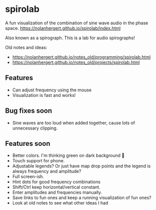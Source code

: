 # spirolab
A fun visualization of the combination of sine wave audio in the phase space.
https://nolanhergert.github.io/spirolab/index.html

Also known as a spirograph. This is a lab for audio spirographs!

Old notes and ideas: 
  * https://nolanhergert.github.io/notes_old/programming/spirolab.html
  * https://nolanhergert.github.io/notes_old/projects/spirolab.html

## Features
  * Can adjust frequency using the mouse
  * Visualization is fast and works!

## Bug fixes soon
  * Sine waves are too loud when added together, cause lots of unnecessary clipping.

## Features soon
  * Better colors. I'm thinking green on dark background 🙂
  * Touch support for phone.
  * Adjustable legends? Or just have map drop points and the legend is always frequency and amplitude?
  * Full screen-ish.
  * Hint dots for good frequency combinations
  * Shift/Ctrl keep horizontal/vertical constant.
  * Enter amplitudes and frequencies manually.
  * Save links to fun ones and keep a running visualization of fun ones?
  * Look at old notes to see what other ideas I had

